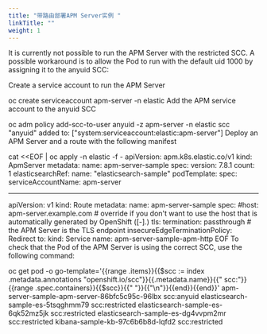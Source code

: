 ```yaml
---
title: "带路由部署APM Server实例 "
linkTitle: ""
weight: 1
---
```


It is currently not possible to run the APM Server with the restricted SCC. A possible workaround is to allow the Pod to run with the default uid 1000 by assigning it to the anyuid SCC:

Create a service account to run the APM Server

oc create serviceaccount apm-server -n elastic
Add the APM service account to the anyuid SCC

oc adm policy add-scc-to-user anyuid -z apm-server -n elastic
scc "anyuid" added to: ["system:serviceaccount:elastic:apm-server"]
Deploy an APM Server and a route with the following manifest

cat <<EOF | oc apply -n elastic -f -
apiVersion: apm.k8s.elastic.co/v1
kind: ApmServer
metadata:
name: apm-server-sample
spec:
version: 7.8.1
count: 1
elasticsearchRef:
name: "elasticsearch-sample"
podTemplate:
spec:
serviceAccountName: apm-server

---

apiVersion: v1
kind: Route
metadata:
name: apm-server-sample
spec:
#host: apm-server.example.com # override if you don't want to use the host that is automatically generated by OpenShift (<route-name>[-<namespace>].<suffix>)
tls:
termination: passthrough # the APM Server is the TLS endpoint
insecureEdgeTerminationPolicy: Redirect
to:
kind: Service
name: apm-server-sample-apm-http
EOF
To check that the Pod of the APM Server is using the correct SCC, use the following command:

oc get pod -o go-template='{{range .items}}{{$scc := index .metadata.annotations "openshift.io/scc"}}{{.metadata.name}}{{" scc:"}}{{range .spec.containers}}{{$scc}}{{" "}}{{"\n"}}{{end}}{{end}}'
apm-server-sample-apm-server-86bfc5c95c-96lbx scc:anyuid
elasticsearch-sample-es-5tsqghmm79 scc:restricted
elasticsearch-sample-es-6qk52mz5jk scc:restricted
elasticsearch-sample-es-dg4vvpm2mr scc:restricted
kibana-sample-kb-97c6b6b8d-lqfd2 scc:restricted
